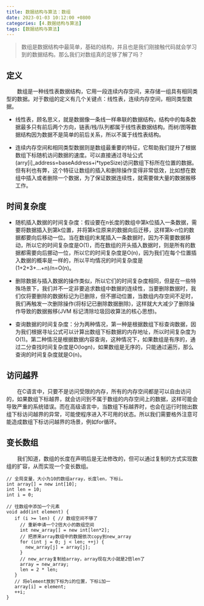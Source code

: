 ```yaml
---
title: 数据结构与算法：数组
date: 2023-01-03 10:12:00 +0800
categories: [4.数据结构与算法]
tags: [数据结构与算法]
---
```


> 数组是数据结构中最简单，基础的结构，并且也是我们刚接触代码就会学习到的数据结构。那么我们对数组真的足够了解了吗？

## 定义

　　数组是一种线性表数据结构，它用一段连续内存空间，来存储一组具有相同类型的数据。对于数组的定义有几个关键点：线性表，连续内存空间，相同类型数据。
- 线性表，顾名思义，就是数据像一条线一样串联的数据结构，结构中的每条数据最多只有前后两个方向，链表/栈/队列都属于线性表数据结构。而树/图等数据结构因为数据不是简单的前后关系，所以不属于线性表结构。

- 连续内存空间和相同类型数据则是数组最重要的特征，它帮助我们提升了根据数组下标随机访问数据的速度。可以直接通过寻址公式(arry[i]_address=baseAddress+i*typeSize)访问数组下标所在位置的数据。但有利也有弊，这个特征让数组的插入和删除操作变得非常低效，比如想在数组中插入或者删除一个数据，为了保证数据连续性，就需要做大量的数据搬移工作。

## 时间复杂度

- 随机插入数据的时间复杂度：假设要在n长度的数组中第k位插入一条数据，需要将数据插入到第k位置，并将第k位原来的数据向后迁移，这样第k-n位的数据都要向后移动一位。当在数组的末尾插入一条数据时，因为不需要数据移动，所以它的时间复杂度是O(1)，而在数组的开头插入数据时，则是所有的数据都需要向后挪动一位，所以它的时间复杂度是O(n)，因为我们在每个位置插入数据的概率是一样的，所以平均情况的时间复杂度是(1+2+3+...+n)/n=O(n)。

- 删除数据与插入数据的操作类似，所以它们的时间复杂度相同，但是在一些特殊场景下，我们并不一定非要追求数组中数据的连续性，当要删除数据时，我们仅将要删除的数据标记为已删除，但不挪动位置，当数组内存空间不足时，我们再触发一次删除操作(将标记已删除数据删除)，这样就大大减少了删除操作导致的数据搬移(JVM 标记清除垃圾回收算法的核心思想)。

- 查询数据的时间复杂度：分为两种情况，第一种是根据数组下标查询数据，因为我们根据寻址公式可以计算出数组下标数据的内存地址，所以时间复杂度为O(1)。第二种情况是根据数据内容查询，这种情况下，如果数组是有序的，通过二分查找时间复杂度是O(logn)，如果数组是无序的，只能通过遍历，那么查询的时间复杂度就是O(n)。

## 访问越界 
　　在C语言中，只要不是访问受限的内存，所有的内存空间都是可以自由访问的，如果数组下标越界，就会访问到不属于数组的内存空间上的数据，这样可能会导致严重的系统错误。而在高级语言中，当数组下标越界时，也会在运行时抛出数组下标访问越界的异常，可能使程序进入不可用的状态。所以我们需要格外注意可能造成数组下标访问越界的场景，例如for循环。

## 变长数组
　　我们知道，数组的长度在声明后是无法修改的，但可以通过复制的方式实现数组的扩容，从而实现一个变长数组。
```
// 全局变量，大小为10的数组array，长度len，下标i。
int array[] = new int[10]; 
int len = 10;
int i = 0;

// 往数组中添加一个元素
void add(int element) {
   if (i >= len) { // 数组空间不够了
     // 重新申请一个2倍大小的数组空间
     int new_array[] = new int[len*2];
     // 把原来array数组中的数据依次copy到new_array
     for (int j = 0; j < len; ++j) {
       new_array[j] = array[j];
     }
     // new_array复制给array，array现在大小就是2倍len了
     array = new_array;
     len = 2 * len;
   }
   // 将element放到下标为i的位置，下标i加一
   array[i] = element;
   ++i;
}
```